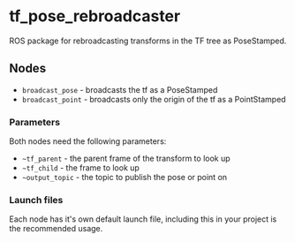 # tf_pose_rebroadcaster

ROS package for rebroadcasting transforms in the TF tree as PoseStamped.

## Nodes

* `broadcast_pose` - broadcasts the tf as a PoseStamped
* `broadcast_point` - broadcasts only the origin of the tf as a PointStamped

### Parameters

Both nodes need the following parameters:

* `~tf_parent` - the parent frame of the transform to look up
* `~tf_child` - the frame to look up 
* `~output_topic` - the topic to publish the pose or point on

### Launch files

Each node has it's own default launch file, including this in your project is the recommended usage.
